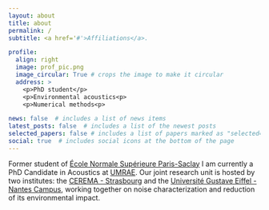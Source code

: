 ```yaml
---
layout: about
title: about
permalink: /
subtitle: <a href='#'>Affiliations</a>. 

profile:
  align: right
  image: prof_pic.png
  image_circular: True # crops the image to make it circular
  address: >
    <p>PhD student</p>
    <p>Environmental acoustics<p>
    <p>Numerical methods<p>

news: false  # includes a list of news items
latest_posts: false  # includes a list of the newest posts
selected_papers: false # includes a list of papers marked as "selected={true}"
social: true  # includes social icons at the bottom of the page
---
```


Former student of [École Normale Supérieure Paris-Saclay](https://ens-paris-saclay.fr/) I am currently a PhD Candidate in Acoustics at [UMRAE](https://www.umrae.fr/). Our joint research unit is hosted by two institutes: the [CEREMA - Strasbourg](https://www.cerema.fr/en) and the [Université Gustave Eiffel - Nantes Campus](https://www.univ-gustave-eiffel.fr/en/), working together on noise characterization and reduction of its environmental impact. 
